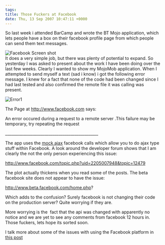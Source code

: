 ```yaml
---
tags: 
title: Those Fuckers at Facebook
date: Thu, 13 Sep 2007 10:47:11 +0000
---
```

So last week i attended BarCamp and wrote the BT Mojo application, which lets people have a box on their facebook profile page from which people can send them text messages.  
  
![Facebook Screen shot](http://simonmcmanus.files.wordpress.com/2007/09/picture-2.png)  
It does a very simple job, but there was plenty of potential to expand. So yesterday I was asked to present about the work I have been doing over the last few weeks. Clearly I wanted to show my MojoMob application. When I attempted to send myself a text (sad i know) i got the following error message. I knew for a fact that none of the code had been changed since I had last tested and also confirmed the remote file it was calling was present.  
  
![Error1](http://simonmcmanus.files.wordpress.com/2007/09/picture-3.png)  
  
The Page at http://www.facebook.com says:  
  
An error occured during a request to a remote server .This failure may be temporary, try repeating the request  
  
\_\_\_\_\_\_\_\_\_\_\_\_\_\_\_\_\_\_\_\_\_\_\_\_\_\_\_\_\_\_\_\_\_\_\_\_\_\_\_\_\_\_\_\_\_\_\_  
  
The app uses the [mock ajax](http://simonmcmanus.wordpress.com/2007/08/01/mock-ajax-in-facebook/ "mock ajax") facebook calls which allow you to do ajax type stuff within Facebook. A look around the developer forum shows that I am clearly the not the only person experiencing this issue:  
  
http://www.facebook.com/topic.php?uid=2205007948&topic=12479  
  
The plot actually thickens when you read some of the posts. The beta facebook site does not appear to have the issue:  
  
http://www.beta.facebook.com/home.php?  
  
Which adds to the confusion? Surely facebook is not changing their code on the production server? Quite worrying if they are.  
  
More worrying is the  fact that the api was changed with apparently no notice and we are yet to see any comments from facebook 12 hours in.   Those fuckers, lets hope its sorted soon.  
  
I talk more about some of the issues with using the Facebook platform in [this post](http://simonmcmanus.wordpress.com/2007/08/08/is-facebook-the-answer-to-everything-facebook-for-the-enterprise/ "this post. ")
